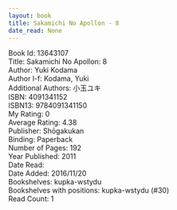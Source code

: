 ```yaml
---
layout: book
title: Sakamichi No Apollon - 8
date_read: None
---
```


Book Id: 13643107<br />
Title: Sakamichi No Apollon: 8<br />
Author: Yuki Kodama<br />
Author l-f: Kodama, Yuki<br />
Additional Authors: 小玉ユキ<br />
ISBN: 4091341152<br />
ISBN13: 9784091341150<br />
My Rating: 0<br />
Average Rating: 4.38<br />
Publisher: Shōgakukan<br />
Binding: Paperback<br />
Number of Pages: 192<br />
Year Published: 2011<br />
Date Read: <br />
Date Added: 2016/11/20<br />
Bookshelves: kupka-wstydu<br />
Bookshelves with positions: kupka-wstydu (#30)<br />
Read Count: 1<br />

